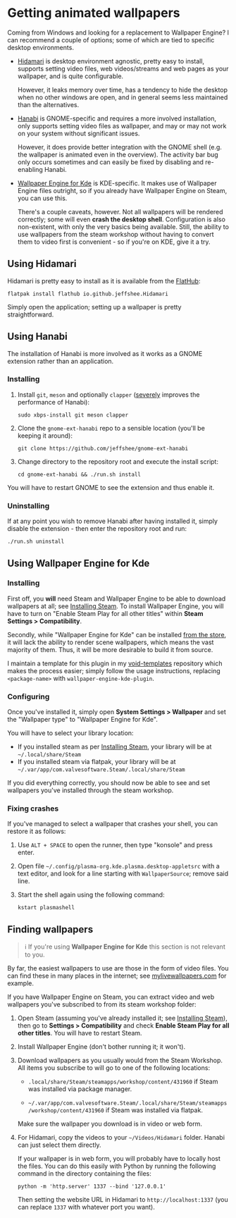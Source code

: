 # Getting animated wallpapers

Coming from Windows and looking for a replacement to Wallpaper Engine? I can recommend a couple of options; some of which are tied to specific desktop environments.

- [Hidamari](https://github.com/jeffshee/hidamari) is desktop environment agnostic, pretty easy to install, supports setting video files, web videos/streams and web pages as your wallpaper, and is quite configurable.

  However, it leaks memory over time, has a tendency to hide the desktop when no other windows are open, and in general seems less maintained than the alternatives.

- [Hanabi](https://github.com/jeffshee/gnome-ext-hanabi) is GNOME-specific and requires a more involved installation, only supports setting video files as wallpaper, and may or may not work on your system without significant issues.

  However, it does provide better integration with the GNOME shell (e.g. the wallpaper is animated even in the overview). The activity bar bug only occurs sometimes and can easily be fixed by disabling and re-enabling Hanabi.

- [Wallpaper Engine for Kde](https://github.com/catsout/wallpaper-engine-kde-plugin) is KDE-specific. It makes use of Wallpaper Engine files outright, so if you already have Wallpaper Engine on Steam, you can use this.

  There's a couple caveats, however. Not all wallpapers will be rendered correctly; some will even **crash the desktop shell**. Configuration is also non-existent, with only the very basics being available. Still, the ability to use wallpapers from the steam workshop without having to convert them to video first is convenient - so if you're on KDE, give it a try.

## Using Hidamari

Hidamari is pretty easy to install as it is available from the [FlatHub](installing-apps-via-flatpak.md):

```
flatpak install flathub io.github.jeffshee.Hidamari
```

Simply open the application; setting up a wallpaper is pretty straightforward.

## Using Hanabi

The installation of Hanabi is more involved as it works as a GNOME extension rather than an application.

### Installing

1.  Install `git`, `meson` and optionally `clapper` ([severely](https://github.com/jeffshee/gnome-ext-hanabi?tab=readme-ov-file#optimization) improves the performance of Hanabi):

    ```Shell
    sudo xbps-install git meson clapper
    ```

2.  Clone the `gnome-ext-hanabi` repo to a sensible location (you'll be keeping it around):

    ```Shell
    git clone https://github.com/jeffshee/gnome-ext-hanabi
    ```

3.  Change directory to the repository root and execute the install script:

    ```Shell
    cd gnome-ext-hanabi && ./run.sh install
    ```

You will have to restart GNOME to see the extension and thus enable it.

### Uninstalling

If at any point you wish to remove Hanabi after having installed it, simply disable the extension - then enter the repository root and run:

```Shell
./run.sh uninstall
```

## Using Wallpaper Engine for Kde

### Installing

First off, you **will** need Steam and Wallpaper Engine to be able to download wallpapers at all; see [Installing Steam](installing-steam.md). To install Wallpaper Engine, you will have to turn on "Enable Steam Play for all other titles" within **Steam Settings > Compatibility**.

Secondly, while "Wallpaper Engine for Kde" can be installed [from the store](https://store.kde.org/p/2194089), it will lack the ability to render scene wallpapers, which means the vast majority of them. Thus, it will be more desirable to build it from source.

I maintain a template for this plugin in my [void-templates](https://github.com/deimonn/void-templates) repository which makes the process easier; simply follow the usage instructions, replacing `<package-name>` with `wallpaper-engine-kde-plugin`.

### Configuring

Once you've installed it, simply open **System Settings > Wallpaper** and set the "Wallpaper type" to "Wallpaper Engine for Kde".

You will have to select your library location:

- If you installed steam as per [Installing Steam](installing-steam.md), your library will be at `~/.local/share/Steam`
- If you installed steam via flatpak, your library will be at `~/.var/app/com.valvesoftware.Steam/.local/share/Steam`

If you did everything correctly, you should now be able to see and set wallpapers you've installed through the steam workshop.

### Fixing crashes

If you've managed to select a wallpaper that crashes your shell, you can restore it as follows:

1.  Use `ALT + SPACE` to open the runner, then type "konsole" and press enter.

2.  Open file `~/.config/plasma-org.kde.plasma.desktop-appletsrc` with a text editor, and look for a line starting with `WallpaperSource`; remove said line.

3.  Start the shell again using the following command:

    ```Shell
    kstart plasmashell
    ```

## Finding wallpapers

> ℹ️ If you're using **Wallpaper Engine for Kde** this section is not relevant to you.

By far, the easiest wallpapers to use are those in the form of video files. You can find these in many places in the internet; see [mylivewallpapers.com](https://mylivewallpapers.com/) for example.

If you have Wallpaper Engine on Steam, you can extract video and web wallpapers you've subscribed to from its steam workshop folder:

1.  Open Steam (assuming you've already installed it; see [Installing Steam](installing-steam.md)), then go to **Settings > Compatibility** and check **Enable Steam Play for all other titles**. You will have to restart Steam.

2.  Install Wallpaper Engine (don't bother running it; it won't).

3.  Download wallpapers as you usually would from the Steam Workshop. All items you subscribe to will go to one of the following locations:

    - `.local/share/Steam/steamapps/workshop/content/431960` if Steam was installed via package manager.

    - `~/.var/app/com.valvesoftware.Steam/.local/share/Steam/steamapps/workshop/content/431960` if Steam was installed via flatpak.

    Make sure the wallpaper you download is in video or web form.

4.  For Hidamari, copy the videos to your `~/Videos/Hidamari` folder. Hanabi can just select them directly.

    If your wallpaper is in web form, you will probably have to locally host the files. You can do this easily with Python by running the following command in the directory containing the files:

    ```Shell
    python -m 'http.server' 1337 --bind '127.0.0.1'
    ```

    Then setting the website URL in Hidamari to `http://localhost:1337` (you can replace `1337` with whatever port you want).

